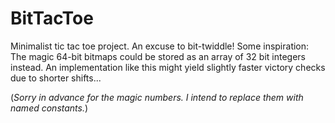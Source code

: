 # BitTacToe
 
Minimalist tic tac toe project. An excuse to bit-twiddle! Some inspiration: The magic 64-bit bitmaps could be stored as an array of 32 bit integers instead. An implementation like this might yield slightly faster victory checks due to shorter shifts...

(*Sorry in advance for the magic numbers. I intend to replace them with named constants.*)
